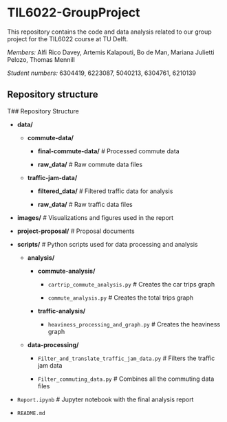 # TIL6022-GroupProject

This repository contains the code and data analysis related to our group project for the TIL6022 course at TU Delft.

*Members:* Alfi Rico Davey, Artemis Kalapouti, Bo de Man, Mariana Julietti Pelozo, Thomas Mennill

*Student numbers:* 6304419, 6223087, 5040213, 6304761, 6210139

  

## Repository structure

  

T## Repository Structure

  

-  **data/**

	-  **commute-data/**

		-  **final-commute-data/** # Processed commute data

		-  **raw_data/** # Raw commute data files

	-  **traffic-jam-data/**

		-  **filtered_data/** # Filtered traffic data for analysis

		-  **raw_data/** # Raw traffic data files

-  **images/** # Visualizations and figures used in the report

-  **project-proposal/** # Proposal documents

-  **scripts/** # Python scripts used for data processing and analysis

	-  **analysis/**

		-  **commute-analysis/**

			-  `cartrip_commute_analysis.py` # Creates the car trips graph

			-  `commute_analysis.py` # Creates the total trips graph

		-  **traffic-analysis/**

			-  `heaviness_processing_and_graph.py` # Creates the heaviness graph

	-  **data-processing/**

		-  `Filter_and_translate_traffic_jam_data.py` # Filters the traffic jam data

		-  `Filter_commuting_data.py` # Combines all the commuting data files 

-  `Report.ipynb` # Jupyter notebook with the final analysis report

-  `README.md` 